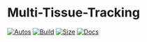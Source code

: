 # Multi-Tissue-Tracking

[![Autos](https://img.shields.io/docker/cloud/automated/jackallope/tracking_docker?style=for-the-badge)](https://hub.docker.com/r/jackallope/tracking_docker) 
[![Build](https://img.shields.io/docker/cloud/build/jackallope/tracking_docker?style=for-the-badge)](https://hub.docker.com/r/jackallope/tracking_docker) 
[![Size](https://img.shields.io/docker/image-size/jackallope/tracking_docker?style=for-the-badge)](https://hub.docker.com/r/jackallope/tracking_docker)
[![Docs](https://img.shields.io/website?down_color=red&down_message=offline&label=Visit%20Docs&style=for-the-badge&up_color=green&up_message=online&url=https%3A%2F%2Fmtt.jack.engineering)](https://mtt.jack.engineering)   
